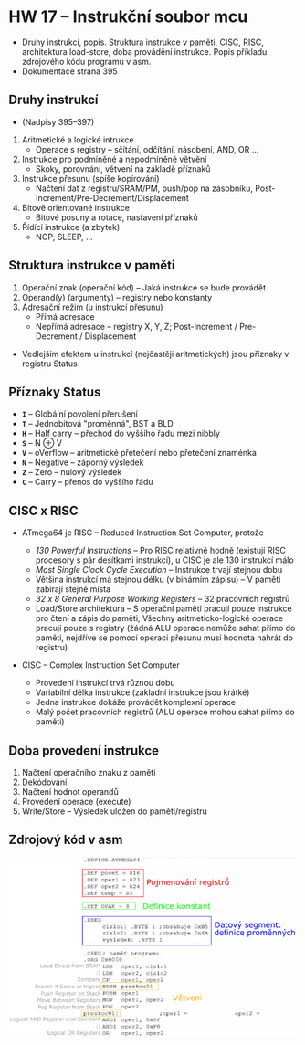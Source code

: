 # HW 17 – Instrukční soubor mcu

* Druhy instrukcí, popis. Struktura instrukce v paměti, CISC, RISC, architektura load-store, doba provádění instrukce. Popis příkladu zdrojového kódu programu v asm.
* Dokumentace strana 395

## Druhy instrukcí

* (Nadpisy 395–397)

1. Aritmetické a logické intrukce
    * Operace s registry – sčítání, odčítání, násobení, AND, OR ...
2. Instrukce pro podmíněné a nepodmíněné větvění
    * Skoky, porovnání, větvení na základě příznaků
3. Instrukce přesunu (spíše kopírování)
    * Načtení dat z registru/SRAM/PM, push/pop na zásobníku, Post-Increment/Pre-Decrement/Displacement
4. Bitově orientované instrukce
    * Bitové posuny a rotace, nastavení příznaků
5. Řídící instrukce (a zbytek)
    * NOP, SLEEP, ...

## Struktura instrukce v paměti

1. Operační znak (operační kód) – Jaká instrukce se bude provádět
2. Operand(y) (argumenty) – registry nebo konstanty
3. Adresační režim (u instrukcí přesunu)
    * Přímá adresace
    * Nepřímá adresace – registry X, Y, Z; Post-Increment / Pre-Decrement / Displacement

* Vedlejším efektem u instrukcí (nejčastěji aritmetických) jsou příznaky v registru Status

## Příznaky Status

* __`I`__ – Globální povolení přerušení
* __`T`__ – Jednobitová "proměnná", BST a BLD
* __`H`__ – Half carry – přechod do vyššího řádu mezi nibbly
* __`S`__ – N ⊕ V
* __`V`__ – oVerflow – aritmetické přetečení nebo přetečení znaménka
* __`N`__ – Negative – záporný výsledek
* __`Z`__ – Zero – nulový výsledek
* __`C`__ – Carry – přenos do vyššího řádu

## CISC x RISC

* ATmega64 je RISC – Reduced Instruction Set Computer, protože
  * _130 Powerful Instructions_ – Pro RISC relativně hodně (existují RISC procesory s pár desítkami instrukcí), u CISC je ale 130 instrukcí málo
  * _Most Single Clock Cycle Execution_ – Instrukce trvají stejnou dobu
  * Většina instrukcí má stejnou délku (v binárním zápisu) – V paměti zabírají stejně místa
  * _32 x 8 General Purpose Working Registers_ – 32 pracovních registrů
  * Load/Store architektura – S operační pamětí pracují pouze instrukce pro čtení a zápis do paměti; Všechny aritmeticko-logické operace pracují pouze s registry (žádná ALU operace nemůže sahat přímo do paměti, nejdříve se pomocí operací přesunu musí hodnota nahrát do registru)

* CISC – Complex Instruction Set Computer
  * Provedení instrukcí trvá různou dobu
  * Variabilní délka instrukce (základní instrukce jsou krátké)
  * Jedna instrukce dokáže provádět komplexní operace
  * Malý počet pracovních registrů (ALU operace mohou sahat přímo do paměti)

## Doba provedení instrukce

1. Načtení operačního znaku z paměti
2. Dekódování
3. Načtení hodnot operandů
4. Provedení operace (execute)
5. Write/Store – Výsledek uložen do paměti/registru

## Zdrojový kód v asm

![asm](./img/HW_17_01.PNG)
